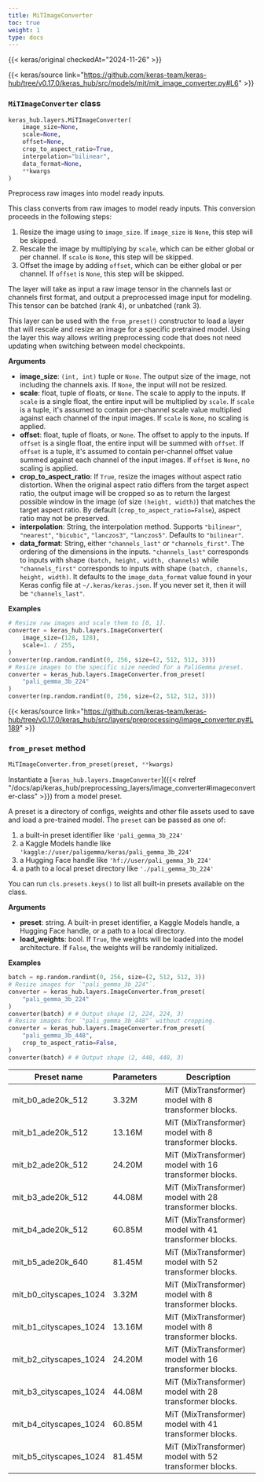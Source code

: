 ```yaml
---
title: MiTImageConverter
toc: true
weight: 1
type: docs
---
```


{{< keras/original checkedAt="2024-11-26" >}}

{{< keras/source link="https://github.com/keras-team/keras-hub/tree/v0.17.0/keras_hub/src/models/mit/mit_image_converter.py#L6" >}}

### `MiTImageConverter` class

```python
keras_hub.layers.MiTImageConverter(
    image_size=None,
    scale=None,
    offset=None,
    crop_to_aspect_ratio=True,
    interpolation="bilinear",
    data_format=None,
    **kwargs
)
```

Preprocess raw images into model ready inputs.

This class converts from raw images to model ready inputs. This conversion
proceeds in the following steps:

1. Resize the image using to `image_size`. If `image_size` is `None`, this
   step will be skipped.
2. Rescale the image by multiplying by `scale`, which can be either global
   or per channel. If `scale` is `None`, this step will be skipped.
3. Offset the image by adding `offset`, which can be either global
   or per channel. If `offset` is `None`, this step will be skipped.

The layer will take as input a raw image tensor in the channels last or
channels first format, and output a preprocessed image input for modeling.
This tensor can be batched (rank 4), or unbatched (rank 3).

This layer can be used with the `from_preset()` constructor to load a layer
that will rescale and resize an image for a specific pretrained model.
Using the layer this way allows writing preprocessing code that does not
need updating when switching between model checkpoints.

**Arguments**

- **image_size**: `(int, int)` tuple or `None`. The output size of the image,
  not including the channels axis. If `None`, the input will not be
  resized.
- **scale**: float, tuple of floats, or `None`. The scale to apply to the
  inputs. If `scale` is a single float, the entire input will be
  multiplied by `scale`. If `scale` is a tuple, it's assumed to
  contain per-channel scale value multiplied against each channel of
  the input images. If `scale` is `None`, no scaling is applied.
- **offset**: float, tuple of floats, or `None`. The offset to apply to the
  inputs. If `offset` is a single float, the entire input will be
  summed with `offset`. If `offset` is a tuple, it's assumed to
  contain per-channel offset value summed against each channel of the
  input images. If `offset` is `None`, no scaling is applied.
- **crop_to_aspect_ratio**: If `True`, resize the images without aspect
  ratio distortion. When the original aspect ratio differs
  from the target aspect ratio, the output image will be
  cropped so as to return the
  largest possible window in the image (of size `(height, width)`)
  that matches the target aspect ratio. By default
  (`crop_to_aspect_ratio=False`), aspect ratio may not be preserved.
- **interpolation**: String, the interpolation method.
  Supports `"bilinear"`, `"nearest"`, `"bicubic"`,
  `"lanczos3"`, `"lanczos5"`. Defaults to `"bilinear"`.
- **data_format**: String, either `"channels_last"` or `"channels_first"`.
  The ordering of the dimensions in the inputs. `"channels_last"`
  corresponds to inputs with shape `(batch, height, width, channels)`
  while `"channels_first"` corresponds to inputs with shape
  `(batch, channels, height, width)`. It defaults to the
  `image_data_format` value found in your Keras config file at
  `~/.keras/keras.json`. If you never set it, then it will be
  `"channels_last"`.

**Examples**

```python
# Resize raw images and scale them to [0, 1].
converter = keras_hub.layers.ImageConverter(
    image_size=(128, 128),
    scale=1. / 255,
)
converter(np.random.randint(0, 256, size=(2, 512, 512, 3)))
# Resize images to the specific size needed for a PaliGemma preset.
converter = keras_hub.layers.ImageConverter.from_preset(
    "pali_gemma_3b_224"
)
converter(np.random.randint(0, 256, size=(2, 512, 512, 3)))
```

{{< keras/source link="https://github.com/keras-team/keras-hub/tree/v0.17.0/keras_hub/src/layers/preprocessing/image_converter.py#L189" >}}

### `from_preset` method

```python
MiTImageConverter.from_preset(preset, **kwargs)
```

Instantiate a [`keras_hub.layers.ImageConverter`]({{< relref "/docs/api/keras_hub/preprocessing_layers/image_converter#imageconverter-class" >}}) from a model preset.

A preset is a directory of configs, weights and other file assets used
to save and load a pre-trained model. The `preset` can be passed as
one of:

1. a built-in preset identifier like `'pali_gemma_3b_224'`
2. a Kaggle Models handle like
   `'kaggle://user/paligemma/keras/pali_gemma_3b_224'`
3. a Hugging Face handle like `'hf://user/pali_gemma_3b_224'`
4. a path to a local preset directory like `'./pali_gemma_3b_224'`

You can run `cls.presets.keys()` to list all built-in presets available
on the class.

**Arguments**

- **preset**: string. A built-in preset identifier, a Kaggle Models
  handle, a Hugging Face handle, or a path to a local directory.
- **load_weights**: bool. If `True`, the weights will be loaded into the
  model architecture. If `False`, the weights will be randomly
  initialized.

**Examples**

```python
batch = np.random.randint(0, 256, size=(2, 512, 512, 3))
# Resize images for `"pali_gemma_3b_224"`.
converter = keras_hub.layers.ImageConverter.from_preset(
    "pali_gemma_3b_224"
)
converter(batch) # # Output shape (2, 224, 224, 3)
# Resize images for `"pali_gemma_3b_448"` without cropping.
converter = keras_hub.layers.ImageConverter.from_preset(
    "pali_gemma_3b_448",
    crop_to_aspect_ratio=False,
)
converter(batch) # # Output shape (2, 448, 448, 3)
```

| Preset name            | Parameters | Description                                            |
| ---------------------- | ---------- | ------------------------------------------------------ |
| mit_b0_ade20k_512      | 3.32M      | MiT (MixTransformer) model with 8 transformer blocks.  |
| mit_b1_ade20k_512      | 13.16M     | MiT (MixTransformer) model with 8 transformer blocks.  |
| mit_b2_ade20k_512      | 24.20M     | MiT (MixTransformer) model with 16 transformer blocks. |
| mit_b3_ade20k_512      | 44.08M     | MiT (MixTransformer) model with 28 transformer blocks. |
| mit_b4_ade20k_512      | 60.85M     | MiT (MixTransformer) model with 41 transformer blocks. |
| mit_b5_ade20k_640      | 81.45M     | MiT (MixTransformer) model with 52 transformer blocks. |
| mit_b0_cityscapes_1024 | 3.32M      | MiT (MixTransformer) model with 8 transformer blocks.  |
| mit_b1_cityscapes_1024 | 13.16M     | MiT (MixTransformer) model with 8 transformer blocks.  |
| mit_b2_cityscapes_1024 | 24.20M     | MiT (MixTransformer) model with 16 transformer blocks. |
| mit_b3_cityscapes_1024 | 44.08M     | MiT (MixTransformer) model with 28 transformer blocks. |
| mit_b4_cityscapes_1024 | 60.85M     | MiT (MixTransformer) model with 41 transformer blocks. |
| mit_b5_cityscapes_1024 | 81.45M     | MiT (MixTransformer) model with 52 transformer blocks. |
